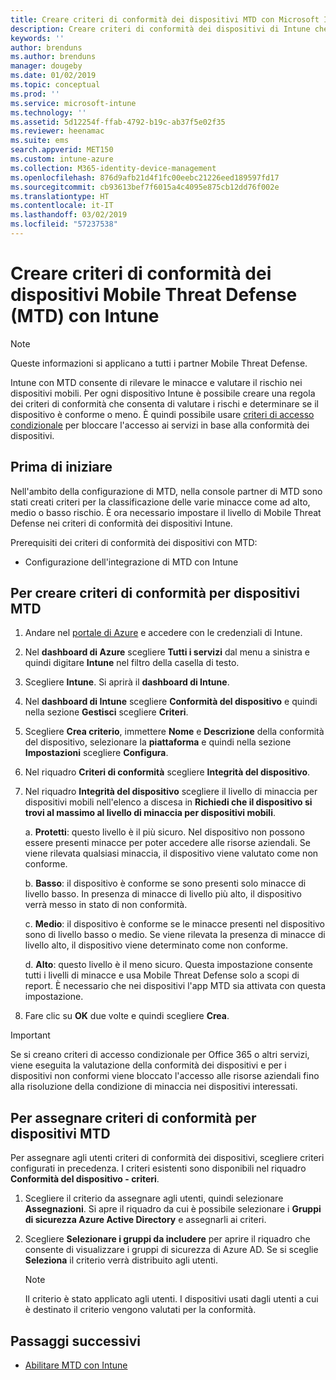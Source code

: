 ```yaml
---
title: Creare criteri di conformità dei dispositivi MTD con Microsoft Intune | Microsoft Intune
description: Creare criteri di conformità dei dispositivi di Intune che usano i livelli di minaccia del partner MTD per determinare se un dispositivo mobile può accedere alle risorse aziendali.
keywords: ''
author: brenduns
ms.author: brenduns
manager: dougeby
ms.date: 01/02/2019
ms.topic: conceptual
ms.prod: ''
ms.service: microsoft-intune
ms.technology: ''
ms.assetid: 5d12254f-ffab-4792-b19c-ab37f5e02f35
ms.reviewer: heenamac
ms.suite: ems
search.appverid: MET150
ms.custom: intune-azure
ms.collection: M365-identity-device-management
ms.openlocfilehash: 876d9afb21d4f1fc00eebc21226eed189597fd17
ms.sourcegitcommit: cb93613bef7f6015a4c4095e875cb12dd76f002e
ms.translationtype: HT
ms.contentlocale: it-IT
ms.lasthandoff: 03/02/2019
ms.locfileid: "57237538"
---
```

# <a name="create-mobile-threat-defense-mtd-device-compliance-policy-with-intune"></a>Creare criteri di conformità dei dispositivi Mobile Threat Defense (MTD) con Intune

> [!NOTE] 
> Queste informazioni si applicano a tutti i partner Mobile Threat Defense.

Intune con MTD consente di rilevare le minacce e valutare il rischio nei dispositivi mobili. Per ogni dispositivo Intune è possibile creare una regola dei criteri di conformità che consenta di valutare i rischi e determinare se il dispositivo è conforme o meno. È quindi possibile usare [criteri di accesso condizionale](create-conditional-access-intune.md) per bloccare l'accesso ai servizi in base alla conformità dei dispositivi.

## <a name="before-you-begin"></a>Prima di iniziare

Nell'ambito della configurazione di MTD, nella console partner di MTD sono stati creati criteri per la classificazione delle varie minacce come ad alto, medio o basso rischio. È ora necessario impostare il livello di Mobile Threat Defense nei criteri di conformità dei dispositivi Intune.

Prerequisiti dei criteri di conformità dei dispositivi con MTD:

-   Configurazione dell'integrazione di MTD con Intune

## <a name="to-create-an-mtd-device-compliance-policy"></a>Per creare criteri di conformità per dispositivi MTD

1.  Andare nel [portale di Azure](https://portal.azure.com/) e accedere con le credenziali di Intune.

2.  Nel **dashboard di Azure** scegliere **Tutti i servizi** dal menu a sinistra e quindi digitare **Intune** nel filtro della casella di testo.

3.  Scegliere **Intune**. Si aprirà il **dashboard di Intune**.

4. Nel **dashboard di Intune** scegliere **Conformità del dispositivo** e quindi nella sezione **Gestisci** scegliere **Criteri**.

5.  Scegliere **Crea criterio**, immettere **Nome** e **Descrizione** della conformità del dispositivo, selezionare la **piattaforma** e quindi nella sezione **Impostazioni** scegliere **Configura**.

6.  Nel riquadro **Criteri di conformità** scegliere **Integrità del dispositivo**.

7.  Nel riquadro **Integrità del dispositivo** scegliere il livello di minaccia per dispositivi mobili nell'elenco a discesa in **Richiedi che il dispositivo si trovi al massimo al livello di minaccia per dispositivi mobili**.

    a.  **Protetti**: questo livello è il più sicuro. Nel dispositivo non possono essere presenti minacce per poter accedere alle risorse aziendali. Se viene rilevata qualsiasi minaccia, il dispositivo viene valutato come non conforme.

    b.  **Basso**: il dispositivo è conforme se sono presenti solo minacce di livello basso. In presenza di minacce di livello più alto, il dispositivo verrà messo in stato di non conformità.

    c.  **Medio**: il dispositivo è conforme se le minacce presenti nel dispositivo sono di livello basso o medio. Se viene rilevata la presenza di minacce di livello alto, il dispositivo viene determinato come non conforme.

    d.  **Alto**: questo livello è il meno sicuro. Questa impostazione consente tutti i livelli di minacce e usa Mobile Threat Defense solo a scopi di report. È necessario che nei dispositivi l'app MTD sia attivata con questa impostazione.

8.  Fare clic su **OK** due volte e quindi scegliere **Crea**.

> [!IMPORTANT]
> Se si creano criteri di accesso condizionale per Office 365 o altri servizi, viene eseguita la valutazione della conformità dei dispositivi e per i dispositivi non conformi viene bloccato l'accesso alle risorse aziendali fino alla risoluzione della condizione di minaccia nei dispositivi interessati.

## <a name="to-assign-an-mtd-device-compliance-policy"></a>Per assegnare criteri di conformità per dispositivi MTD

Per assegnare agli utenti criteri di conformità dei dispositivi, scegliere criteri configurati in precedenza. I criteri esistenti sono disponibili nel riquadro **Conformità del dispositivo - criteri**.

1. Scegliere il criterio da assegnare agli utenti, quindi selezionare **Assegnazioni**. Si apre il riquadro da cui è possibile selezionare i **Gruppi di sicurezza Azure Active Directory** e assegnarli ai criteri.

2. Scegliere **Selezionare i gruppi da includere** per aprire il riquadro che consente di visualizzare i gruppi di sicurezza di Azure AD.  Se si sceglie **Seleziona** il criterio verrà distribuito agli utenti.

    > [!NOTE] 
    > Il criterio è stato applicato agli utenti. I dispositivi usati dagli utenti a cui è destinato il criterio vengono valutati per la conformità.

## <a name="next-steps"></a>Passaggi successivi

- [Abilitare MTD con Intune](mtd-connector-enable.md)

